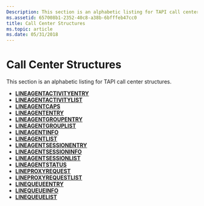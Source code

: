 ```yaml
---
Description: This section is an alphabetic listing for TAPI call center structures.
ms.assetid: 657008b1-2352-40c8-a38b-6bfffeb47cc0
title: Call Center Structures
ms.topic: article
ms.date: 05/31/2018
---
```


# Call Center Structures

This section is an alphabetic listing for TAPI call center structures.

-   [**LINEAGENTACTIVITYENTRY**](/windows/desktop/api/Tapi/ns-tapi-lineagentactivityentry)
-   [**LINEAGENTACTIVITYLIST**](/windows/desktop/api/Tapi/ns-tapi-lineagentactivitylist)
-   [**LINEAGENTCAPS**](/windows/desktop/api/Tapi/ns-tapi-lineagentcaps)
-   [**LINEAGENTENTRY**](/windows/desktop/api/Tapi/ns-tapi-lineagententry)
-   [**LINEAGENTGROUPENTRY**](/windows/desktop/api/Tapi/ns-tapi-lineagentgroupentry)
-   [**LINEAGENTGROUPLIST**](/windows/desktop/api/Tapi/ns-tapi-lineagentgrouplist)
-   [**LINEAGENTINFO**](/windows/desktop/api/Tapi/ns-tapi-lineagentinfo)
-   [**LINEAGENTLIST**](/windows/desktop/api/Tapi/ns-tapi-lineagentlist)
-   [**LINEAGENTSESSIONENTRY**](/windows/desktop/api/Tapi/ns-tapi-lineagentsession_tag)
-   [**LINEAGENTSESSIONINFO**](/windows/desktop/api/Tapi/ns-tapi-lineagentsessioninfo)
-   [**LINEAGENTSESSIONLIST**](/windows/desktop/api/Tapi/ns-tapi-lineagentsessionlist)
-   [**LINEAGENTSTATUS**](/windows/desktop/api/Tapi/ns-tapi-lineagentstatus)
-   [**LINEPROXYREQUEST**](/windows/desktop/api/Tapi/ns-tapi-lineproxyrequest)
-   [**LINEPROXYREQUESTLIST**](/windows/desktop/api/Tapi/ns-tapi-lineproxyrequestlist)
-   [**LINEQUEUEENTRY**](/windows/desktop/api/Tapi/ns-tapi-linequeueentry)
-   [**LINEQUEUEINFO**](/windows/desktop/api/Tapi/ns-tapi-linequeueinfo)
-   [**LINEQUEUELIST**](/windows/desktop/api/Tapi/ns-tapi-linequeuelist)

 

 



